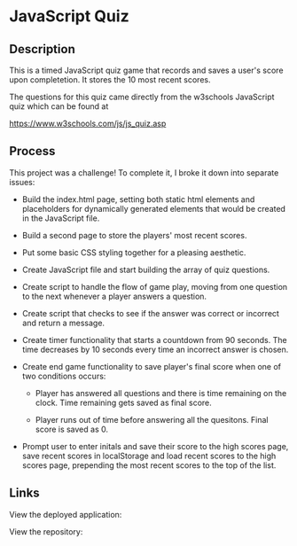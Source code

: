 # JavaScript Quiz

## Description

This is a timed JavaScript quiz game that records and saves a user's score upon completetion. It stores the 10 most recent scores.

The questions for this quiz came directly from the w3schools JavaScript quiz which can be found at

https://www.w3schools.com/js/js_quiz.asp

## Process

This project was a challenge! To complete it, I broke it down into separate issues:

* Build the index.html page, setting both static html elements and placeholders for dynamically generated elements that would be created in the JavaScript file. 

* Build a second page to store the players' most recent scores.

* Put some basic CSS styling together for a pleasing aesthetic.

* Create JavaScript file and start building the array of quiz questions.

* Create script to handle the flow of game play, moving from one question to the next whenever a player answers a question.

* Create script that checks to see if the answer was correct or incorrect and return a message.

* Create timer functionality that starts a countdown from 90 seconds. The time decreases by 10 seconds every time an incorrect answer is chosen. 

* Create end game functionality to save player's final score when one of two conditions occurs:

    * Player has answered all questions and there is time remaining on the clock. Time remaining gets saved as final score.

    * Player runs out of time before answering all the quesitons. Final score is saved as 0.

* Prompt user to enter initals and save their score to the high scores page, save recent scores in localStorage and load recent scores to the high scores page, prepending the most recent scores to the top of the list.

## Links

View the deployed application:

View the repository: 

